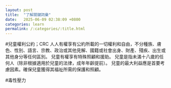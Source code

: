 ```yaml
---
layout: post
title:  "了解關鍵詞彙"
date:   2025-06-09 02:38:09 +0800
categories: learn
permalink: /:categories/:title.html
---
```


#兒童權利公約；CRC
人人有權享有公約所載的一切權利和自由，不分種族、膚色、性別、語言、宗教、政治或其他見解、國籍或社會出身、財產、殘疾、出生或其他身分等任何區別。
兒童有權享有特殊照顧和援助。
兒童是指未滿十八歲的任何人（除非根據適用於兒童的法律，成年年齡提前）。
兒童的最大利益應是首要考慮因素。確保兒童獲得其福祉所需的保護和照顧。

#毒性壓力



